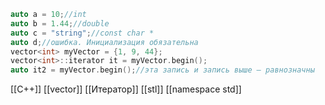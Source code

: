 ```c++
auto a = 10;//int
auto b = 1.44;//double
auto c = "string";//const char *
auto d;//ошибка. Инициализация обязательна
vector<int> myVector = {1, 9, 44};
vector<int>::iterator it = myVector.begin();
auto it2 = myVector.begin();//эта запись и запись выше — равнозначны 
```

[[C++]]  [[vector]] [[Итератор]] [[stl]] [[namespace std]] 